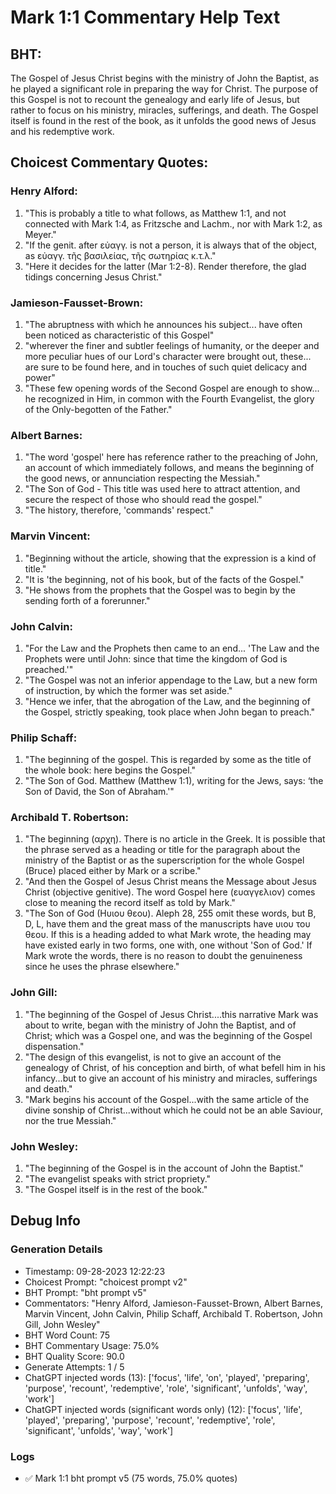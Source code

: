 # Mark 1:1 Commentary Help Text

## BHT:
The Gospel of Jesus Christ begins with the ministry of John the Baptist, as he played a significant role in preparing the way for Christ. The purpose of this Gospel is not to recount the genealogy and early life of Jesus, but rather to focus on his ministry, miracles, sufferings, and death. The Gospel itself is found in the rest of the book, as it unfolds the good news of Jesus and his redemptive work.

## Choicest Commentary Quotes:
### Henry Alford:
1. "This is probably a title to what follows, as Matthew 1:1, and not connected with Mark 1:4, as Fritzsche and Lachm., nor with Mark 1:2, as Meyer."
2. "If the genit. after εὐαγγ. is not a person, it is always that of the object, as εὐαγγ. τῆς βασιλείας, τῆς σωτηρίας κ.τ.λ."
3. "Here it decides for the latter (Mar 1:2-8). Render therefore, the glad tidings concerning Jesus Christ."

### Jamieson-Fausset-Brown:
1. "The abruptness with which he announces his subject... have often been noticed as characteristic of this Gospel" 
2. "wherever the finer and subtler feelings of humanity, or the deeper and more peculiar hues of our Lord's character were brought out, these... are sure to be found here, and in touches of such quiet delicacy and power"
3. "These few opening words of the Second Gospel are enough to show... he recognized in Him, in common with the Fourth Evangelist, the glory of the Only-begotten of the Father."

### Albert Barnes:
1. "The word 'gospel' here has reference rather to the preaching of John, an account of which immediately follows, and means the beginning of the good news, or annunciation respecting the Messiah."
2. "The Son of God - This title was used here to attract attention, and secure the respect of those who should read the gospel."
3. "The history, therefore, 'commands' respect."

### Marvin Vincent:
1. "Beginning without the article, showing that the expression is a kind of title."
2. "It is 'the beginning, not of his book, but of the facts of the Gospel."
3. "He shows from the prophets that the Gospel was to begin by the sending forth of a forerunner."

### John Calvin:
1. "For the Law and the Prophets then came to an end... 'The Law and the Prophets were until John: since that time the kingdom of God is preached.'"
2. "The Gospel was not an inferior appendage to the Law, but a new form of instruction, by which the former was set aside."
3. "Hence we infer, that the abrogation of the Law, and the beginning of the Gospel, strictly speaking, took place when John began to preach."

### Philip Schaff:
1. "The beginning of the gospel. This is regarded by some as the title of the whole book: here begins the Gospel."
2. "The Son of God. Matthew (Matthew 1:1), writing for the Jews, says: ‘the Son of David, the Son of Abraham.'"


### Archibald T. Robertson:
1. "The beginning (αρχη). There is no article in the Greek. It is possible that the phrase served as a heading or title for the paragraph about the ministry of the Baptist or as the superscription for the whole Gospel (Bruce) placed either by Mark or a scribe."
2. "And then the Gospel of Jesus Christ means the Message about Jesus Christ (objective genitive). The word Gospel here (ευαγγελιον) comes close to meaning the record itself as told by Mark."
3. "The Son of God (Hυιου θεου). Aleph 28, 255 omit these words, but B, D, L, have them and the great mass of the manuscripts have υιου του θεου. If this is a heading added to what Mark wrote, the heading may have existed early in two forms, one with, one without 'Son of God.' If Mark wrote the words, there is no reason to doubt the genuineness since he uses the phrase elsewhere."

### John Gill:
1. "The beginning of the Gospel of Jesus Christ....this narrative Mark was about to write, began with the ministry of John the Baptist, and of Christ; which was a Gospel one, and was the beginning of the Gospel dispensation."
2. "The design of this evangelist, is not to give an account of the genealogy of Christ, of his conception and birth, of what befell him in his infancy...but to give an account of his ministry and miracles, sufferings and death."
3. "Mark begins his account of the Gospel...with the same article of the divine sonship of Christ...without which he could not be an able Saviour, nor the true Messiah."

### John Wesley:
1. "The beginning of the Gospel is in the account of John the Baptist."
2. "The evangelist speaks with strict propriety."
3. "The Gospel itself is in the rest of the book."


## Debug Info
### Generation Details
- Timestamp: 09-28-2023 12:22:23
- Choicest Prompt: "choicest prompt v2"
- BHT Prompt: "bht prompt v5"
- Commentators: "Henry Alford, Jamieson-Fausset-Brown, Albert Barnes, Marvin Vincent, John Calvin, Philip Schaff, Archibald T. Robertson, John Gill, John Wesley"
- BHT Word Count: 75
- BHT Commentary Usage: 75.0%
- BHT Quality Score: 90.0
- Generate Attempts: 1 / 5
- ChatGPT injected words (13):
	['focus', 'life', 'on', 'played', 'preparing', 'purpose', 'recount', 'redemptive', 'role', 'significant', 'unfolds', 'way', 'work']
- ChatGPT injected words (significant words only) (12):
	['focus', 'life', 'played', 'preparing', 'purpose', 'recount', 'redemptive', 'role', 'significant', 'unfolds', 'way', 'work']

### Logs
- ✅ Mark 1:1 bht prompt v5 (75 words, 75.0% quotes)